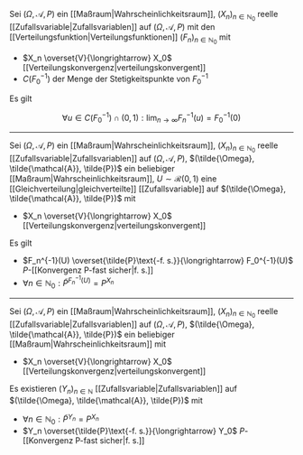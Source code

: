 Sei $(\Omega, \mathcal{A}, P)$ ein [[Maßraum|Wahrscheinlichkeitsraum]], $(X_n)_{n \in \mathbb{N}_0}$ reelle [[Zufallsvariable|Zufallsvariablen]] auf $(\Omega, \mathcal{A}, P)$ mit den [[Verteilungsfunktion|Verteilungsfunktionen]] $(F_n)_{n \in \mathbb{N}_0}$ mit
- $X_n \overset{V}{\longrightarrow} X_0$ [[Verteilungskonvergenz|verteilungskonvergent]]
- $C(F_0^{-1})$ der Menge der Stetigkeitspunkte von $F_0^{-1}$

Es gilt

$$
	\forall u \in C(F_0^{-1}) \cap (0, 1) : \lim_{n \to \infty} F_n^{-1}(u) = F_0^{-1}(0)
$$

---

Sei $(\Omega, \mathcal{A}, P)$ ein [[Maßraum|Wahrscheinlichkeitsraum]], $(X_n)_{n \in \mathbb{N}_0}$ reelle [[Zufallsvariable|Zufallsvariablen]] auf $(\Omega, \mathcal{A}, P)$, $(\tilde{\Omega}, \tilde{\mathcal{A}}, \tilde{P})$ ein beliebiger [[Maßraum|Wahrscheinlichkeitsraum]], $U \sim \mathcal{R}(0, 1)$ eine [[Gleichverteilung|gleichverteilte]] [[Zufallsvariable]] auf $(\tilde{\Omega}, \tilde{\mathcal{A}}, \tilde{P})$ mit
- $X_n \overset{V}{\longrightarrow} X_0$ [[Verteilungskonvergenz|verteilungskonvergent]]

Es gilt
- $F_n^{-1}(U) \overset{\tilde{P}\text{-f. s.}}{\longrightarrow} F_0^{-1}(U)$ $P$-[[Konvergenz P-fast sicher|f. s.]]
- $\forall n \in \mathbb{N}_0 : \tilde{P}^{F_n^{-1}(U)} = P^{X_n}$

---

Sei $(\Omega, \mathcal{A}, P)$ ein [[Maßraum|Wahrscheinlichkeitsraum]], $(X_n)_{n \in \mathbb{N}_0}$ reelle [[Zufallsvariable|Zufallsvariablen]] auf $(\Omega, \mathcal{A}, P)$, $(\tilde{\Omega}, \tilde{\mathcal{A}}, \tilde{P})$ ein beliebiger [[Maßraum|Wahrscheinlichkeitsraum]] mit
- $X_n \overset{V}{\longrightarrow} X_0$ [[Verteilungskonvergenz|verteilungskonvergent]]

Es existieren $(Y_n)_{n \in \mathbb{N}}$ [[Zufallsvariable|Zufallsvariablen]] auf $(\tilde{\Omega}, \tilde{\mathcal{A}}, \tilde{P})$ mit
- $\forall n \in \mathbb{N}_0 : \tilde{P}^{Y_n} = P^{X_n}$
- $Y_n \overset{\tilde{P}\text{-f. s.}}{\longrightarrow} Y_0$ $P$-[[Konvergenz P-fast sicher|f. s.]]